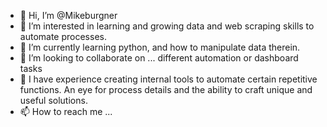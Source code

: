 - 👋 Hi, I’m @Mikeburgner
- 👀 I’m interested in learning and growing data and web scraping skills to automate processes.
- 🌱 I’m currently learning python, and how to manipulate data therein. 
- 💞️ I’m looking to collaborate on ... different automation or dashboard tasks
- 👀 I have experience creating internal tools to automate certain repetitive functions. An eye for process details and the ability to craft unique and useful solutions. 
- 📫 How to reach me ...

<!---
Mikeburgner/Mikeburgner is a ✨ special ✨ repository because its `README.md` (this file) appears on your GitHub profile.
You can click the Preview link to take a look at your changes.
--->
